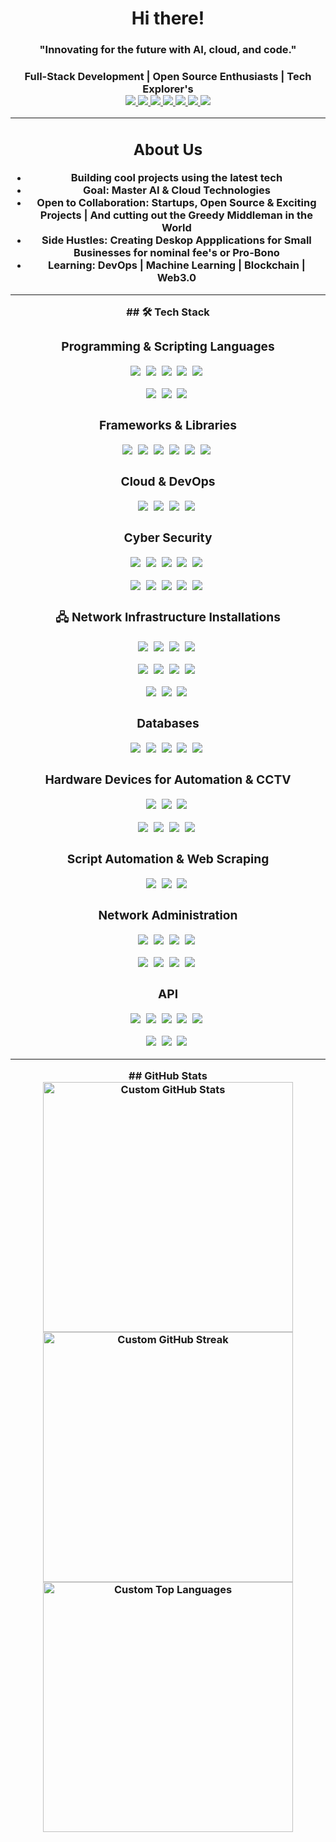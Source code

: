 <h1 align="center">Hi there! </h1>
<h3 align="center">"Innovating for the future with AI, cloud, and code." <h3>

<div align="center"> 
  Full-Stack Development | Open Source Enthusiasts | Tech Explorer's
</div>
<div align="center">
  <a href="https://linkedin.com/in/yourprofile" target="_blank">
    <img src="https://img.shields.io/badge/LinkedIn-blue?style=for-the-badge&logo=linkedin&logoColor=white" />
  </a>
  <a href="https://twitter.com/yourprofile" target="_blank">
    <img src="https://img.shields.io/badge/Twitter-blue?style=for-the-badge&logo=twitter&logoColor=white" />
  </a>
  <a href="mailto:youremail@example.com">
    <img src="https://img.shields.io/badge/Email-red?style=for-the-badge&logo=gmail&logoColor=white" />
  </a>
  <a href="https://youtube.com/yourchannel" target="_blank">
    <img src="https://img.shields.io/badge/YouTube-red?style=for-the-badge&logo=youtube&logoColor=white" />
  </a>
  <a href="https://tiktok.com/@yourprofile" target="_blank">
    <img src="https://img.shields.io/badge/TikTok-black?style=for-the-badge&logo=tiktok&logoColor=white" />
  </a>
  <a href="https://instagram.com/yourprofile" target="_blank">
    <img src="https://img.shields.io/badge/Instagram-purple?style=for-the-badge&logo=instagram&logoColor=white" />
  </a>
  <a href="https://yourwebsite.com" target="_blank">
    <img src="https://img.shields.io/badge/Website-green?style=for-the-badge&logo=firefox&logoColor=white" />
  </a>
</div>



---

<div align="center">
  <h2> About Us</h2>
  <ul>
    <li> <strong>Building</strong> cool projects using the latest tech</li>
    <li> <strong>Goal:</strong> Master <strong>AI & Cloud Technologies</strong></li>
    <li> <strong>Open to Collaboration:</strong> Startups, Open Source & Exciting Projects | And cutting out the Greedy Middleman in the World</li>
    <li> <strong>Side Hustles:</strong> Creating Deskop Appplications for Small Businesses for nominal fee's or Pro-Bono</li>
    <li> <strong>Learning:</strong> DevOps | Machine Learning | Blockchain | Web3.0 </li>
  </ul>
</div>



---

<div align="center">
  ## 🛠 Tech Stack  

  ### Programming & Scripting Languages  
  <p align="center">
    <span style="display: inline-block; margin-right: 5px;">
      <img src="https://img.shields.io/badge/Python-3776AB?style=for-the-badge&logo=python&logoColor=white" />
    </span>
    <span style="display: inline-block; margin-right: 5px;">
      <img src="https://img.shields.io/badge/JavaScript-F7DF1E?style=for-the-badge&logo=javascript&logoColor=black" />
    </span>
    <span style="display: inline-block; margin-right: 5px;">
      <img src="https://img.shields.io/badge/TypeScript-007ACC?style=for-the-badge&logo=typescript&logoColor=white" />
    </span>
    <span style="display: inline-block; margin-right: 5px;">
      <img src="https://img.shields.io/badge/Java-ED8B00?style=for-the-badge&logo=openjdk&logoColor=white" />
    </span>
    <span style="display: inline-block; margin-right: 5px;">
      <img src="https://img.shields.io/badge/Bash-121011?style=for-the-badge&logo=gnu-bash&logoColor=white" />
    </span>
  </p>

  <p align="center">
    <span style="display: inline-block; margin-right: 5px;">
      <img src="https://img.shields.io/badge/HTML5-E34F26?style=for-the-badge&logo=html5&logoColor=white" />
    </span>
    <span style="display: inline-block; margin-right: 5px;">
      <img src="https://img.shields.io/badge/PHP-777BB4?style=for-the-badge&logo=php&logoColor=white" />
    </span>
    <span style="display: inline-block; margin-right: 5px;">
      <img src="https://img.shields.io/badge/WordPress-21759B?style=for-the-badge&logo=wordpress&logoColor=white" />
    </span>
  </p>

  ### Frameworks & Libraries  
  <p align="center">
    <span style="display: inline-block; margin-right: 5px;">
      <img src="https://img.shields.io/badge/React-61DAFB?style=for-the-badge&logo=react&logoColor=black" />
    </span>
    <span style="display: inline-block; margin-right: 5px;">
      <img src="https://img.shields.io/badge/Node.js-339933?style=for-the-badge&logo=nodedotjs&logoColor=white" />
    </span>
    <span style="display: inline-block; margin-right: 5px;">
      <img src="https://img.shields.io/badge/Express.js-000000?style=for-the-badge&logo=express&logoColor=white" />
    </span>
    <span style="display: inline-block; margin-right: 5px;">
      <img src="https://img.shields.io/badge/Django-092E20?style=for-the-badge&logo=django&logoColor=white" />
    </span>
    <span style="display: inline-block; margin-right: 5px;">
      <img src="https://img.shields.io/badge/Tailwind_CSS-38B2AC?style=for-the-badge&logo=tailwind-css&logoColor=white" />
    </span>
    <span style="display: inline-block; margin-right: 5px;">
      <img src="https://img.shields.io/badge/CSS-1572B6?style=for-the-badge&logo=css3&logoColor=white" />
    </span>
  </p>

  ###  Cloud & DevOps  
  <p align="center">
    <span style="display: inline-block; margin-right: 5px;">
      <img src="https://img.shields.io/badge/AWS-232F3E?style=for-the-badge&logo=amazonaws&logoColor=white" />
    </span>
    <span style="display: inline-block; margin-right: 5px;">
      <img src="https://img.shields.io/badge/Docker-2496ED?style=for-the-badge&logo=docker&logoColor=white" />
    </span>
    <span style="display: inline-block; margin-right: 5px;">
      <img src="https://img.shields.io/badge/Kubernetes-326CE5?style=for-the-badge&logo=kubernetes&logoColor=white" />
    </span>
    <span style="display: inline-block; margin-right: 5px;">
      <img src="https://img.shields.io/badge/GitHub_Actions-2088FF?style=for-the-badge&logo=github-actions&logoColor=white" />
    </span>
  </p>

### Cyber Security  
<p align="center">
  <span style="display: inline-block; margin-right: 5px;">
    <img src="https://img.shields.io/badge/Certified_Information_Systems_Security_Professional-0076A3?style=for-the-badge&logo=isc2&logoColor=white" />
  </span>
  <span style="display: inline-block; margin-right: 5px;">
    <img src="https://img.shields.io/badge/Certified_Ethical_Hacker-EC4A3B?style=for-the-badge&logo=ec-council&logoColor=white" />
  </span>
  <span style="display: inline-block; margin-right: 5px;">
    <img src="https://img.shields.io/badge/CompTIA_Security+-FF7A00?style=for-the-badge&logo=comptia&logoColor=white" />
  </span>
  <span style="display: inline-block; margin-right: 5px;">
    <img src="https://img.shields.io/badge/OWASP-0C5A8E?style=for-the-badge&logo=owasp&logoColor=white" />
  </span>
  <span style="display: inline-block; margin-right: 5px;">
    <img src="https://img.shields.io/badge/TLS-2A2A2A?style=for-the-badge&logo=ssl&logoColor=white" />
  </span>
</p>

<p align="center">
  <span style="display: inline-block; margin-right: 5px;">
    <img src="https://img.shields.io/badge/Encryption-0078D4?style=for-the-badge&logo=azure&logoColor=white" />
  </span>
  <span style="display: inline-block; margin-right: 5px;">
    <img src="https://img.shields.io/badge/Fortinet-16161D?style=for-the-badge&logo=fortinet&logoColor=white" />
  </span>
  <span style="display: inline-block; margin-right: 5px;">
    <img src="https://img.shields.io/badge/Firewalls-FF6600?style=for-the-badge&logo=firewall&logoColor=white" />
  </span>
  <span style="display: inline-block; margin-right: 5px;">
    <img src="https://img.shields.io/badge/Cyber_Security-17B13B?style=for-the-badge&logo=security&logoColor=white" />
  </span>
  <span style="display: inline-block; margin-right: 5px;">
    <img src="https://img.shields.io/badge/Network_Security-3A8A7B?style=for-the-badge&logo=network&logoColor=white" />
  </span>
</p>


### 🖧 Network Infrastructure Installations  
<p align="center">
  <span style="display: inline-block; margin-right: 5px;">
    <img src="https://img.shields.io/badge/Cisco-1D63A1?style=for-the-badge&logo=cisco&logoColor=white" />
  </span>
  <span style="display: inline-block; margin-right: 5px;">
    <img src="https://img.shields.io/badge/Juniper-0085CA?style=for-the-badge&logo=juniper&logoColor=white" />
  </span>
  <span style="display: inline-block; margin-right: 5px;">
    <img src="https://img.shields.io/badge/MikroTik-228FBD?style=for-the-badge&logo=mikrotik&logoColor=white" />
  </span>
  <span style="display: inline-block; margin-right: 5px;">
    <img src="https://img.shields.io/badge/Network_Topology-FF7A00?style=for-the-badge&logo=network&logoColor=white" />
  </span>
</p>

<p align="center">
  <span style="display: inline-block; margin-right: 5px;">
    <img src="https://img.shields.io/badge/IPv6-003B4C?style=for-the-badge&logo=internet-explorer&logoColor=white" />
  </span>
  <span style="display: inline-block; margin-right: 5px;">
    <img src="https://img.shields.io/badge/Switching-000000?style=for-the-badge&logo=switch&logoColor=white" />
  </span>
  <span style="display: inline-block; margin-right: 5px;">
    <img src="https://img.shields.io/badge/Firewall-FF0000?style=for-the-badge&logo=firewall&logoColor=white" />
  </span>
  <span style="display: inline-block; margin-right: 5px;">
    <img src="https://img.shields.io/badge/Load_Balancing-0071E3?style=for-the-badge&logo=cloudflare&logoColor=white" />
  </span>
</p>

<p align="center">
  <span style="display: inline-block; margin-right: 5px;">
    <img src="https://img.shields.io/badge/VPN-2D7BB3?style=for-the-badge&logo=expressvpn&logoColor=white" />
  </span>
  <span style="display: inline-block; margin-right: 5px;">
    <img src="https://img.shields.io/badge/Routing-00B5E2?style=for-the-badge&logo=router&logoColor=white" />
  </span>
  <span style="display: inline-block; margin-right: 5px;">
    <img src="https://img.shields.io/badge/Network_Monitoring-20A5D3?style=for-the-badge&logo=nagios&logoColor=white" />
  </span>
</p>


  ### Databases  
  <p align="center">
    <span style="display: inline-block; margin-right: 5px;">
      <img src="https://img.shields.io/badge/MySQL-4479A1?style=for-the-badge&logo=mysql&logoColor=white" />
    </span>
    <span style="display: inline-block; margin-right: 5px;">
      <img src="https://img.shields.io/badge/PostgreSQL-336791?style=for-the-badge&logo=postgresql&logoColor=white" />
    </span>
    <span style="display: inline-block; margin-right: 5px;">
      <img src="https://img.shields.io/badge/MongoDB-4EA94B?style=for-the-badge&logo=mongodb&logoColor=white" />
    </span>
    <span style="display: inline-block; margin-right: 5px;">
      <img src="https://img.shields.io/badge/MariaDB-003545?style=for-the-badge&logo=mariadb&logoColor=white" />
    </span>
    <span style="display: inline-block; margin-right: 5px;">
      <img src="https://img.shields.io/badge/SQLite-003B57?style=for-the-badge&logo=sqlite&logoColor=white" />
    </span>
  </p>

### Hardware Devices for Automation & CCTV  
<p align="center">
  <span style="display: inline-block; margin-right: 5px;">
    <img src="https://img.shields.io/badge/Raspberry_Pi-A22846?style=for-the-badge&logo=raspberry-pi&logoColor=white" />
  </span>
  <span style="display: inline-block; margin-right: 5px;">
    <img src="https://img.shields.io/badge/Arduino-00979D?style=for-the-badge&logo=arduino&logoColor=white" />
  </span>
  <span style="display: inline-block; margin-right: 5px;">
    <img src="https://img.shields.io/badge/NVIDIA_Jetson-76B900?style=for-the-badge&logo=nvidia&logoColor=white" />
  </span>
</p>

<p align="center">
  <span style="display: inline-block; margin-right: 5px;">
    <img src="https://img.shields.io/badge/CCTV-000000?style=for-the-badge&logo=cctv&logoColor=white" />
  </span>
  <span style="display: inline-block; margin-right: 5px;">
    <img src="https://img.shields.io/badge/ESP32-3C99D0?style=for-the-badge&logo=espressif&logoColor=white" />
  </span>
  <span style="display: inline-block; margin-right: 5px;">
    <img src="https://img.shields.io/badge/IoT-F2A900?style=for-the-badge&logo=internet-of-things&logoColor=white" />
  </span>
  <span style="display: inline-block; margin-right: 5px;">
    <img src="https://img.shields.io/badge/Automation-FF6F00?style=for-the-badge&logo=automation&logoColor=white" />
  </span>
</p>


  ### Script Automation & Web Scraping  
  <p align="center">
    <span style="display: inline-block; margin-right: 5px;">
      <img src="https://img.shields.io/badge/Selenium-43B02A?style=for-the-badge&logo=selenium&logoColor=white" />
    </span>
    <span style="display: inline-block; margin-right: 5px;">
      <img src="https://img.shields.io/badge/BeautifulSoup-4A1A00?style=for-the-badge&logo=python&logoColor=white" />
    </span>
    <span style="display: inline-block; margin-right: 5px;">
      <img src="https://img.shields.io/badge/Playwright-2B85F5?style=for-the-badge&logo=playwright&logoColor=white" />
    </span>
  </p>

###  Network Administration  
<p align="center">
  <span style="display: inline-block; margin-right: 5px;">
    <img src="https://img.shields.io/badge/Networking-1A73E8?style=for-the-badge&logo=networking&logoColor=white" />
  </span>
  <span style="display: inline-block; margin-right: 5px;">
    <img src="https://img.shields.io/badge/Cisco-1F76C7?style=for-the-badge&logo=cisco&logoColor=white" />
  </span>
  <span style="display: inline-block; margin-right: 5px;">
    <img src="https://img.shields.io/badge/Juniper-006F90?style=for-the-badge&logo=juniper&logoColor=white" />
  </span>
  <span style="display: inline-block; margin-right: 5px;">
    <img src="https://img.shields.io/badge/Netgear-00B5E2?style=for-the-badge&logo=netgear&logoColor=white" />
  </span>
</p>

<p align="center">
  <span style="display: inline-block; margin-right: 5px;">
    <img src="https://img.shields.io/badge/SSH-000000?style=for-the-badge&logo=ssh&logoColor=white" />
  </span>
  <span style="display: inline-block; margin-right: 5px;">
    <img src="https://img.shields.io/badge/PfSense-DA1614?style=for-the-badge&logo=pfsense&logoColor=white" />
  </span>
  <span style="display: inline-block; margin-right: 5px;">
    <img src="https://img.shields.io/badge/IPv6-8A2BE2?style=for-the-badge&logo=ipv6&logoColor=white" />
  </span>
  <span style="display: inline-block; margin-right: 5px;">
    <img src="https://img.shields.io/badge/DHCP-9ACD32?style=for-the-badge&logo=dhcp&logoColor=white" />
  </span>
</p>


###  API  
<p align="center">
  <span style="display: inline-block; margin-right: 5px;">
    <img src="https://img.shields.io/badge/REST_API-25D366?style=for-the-badge&logo=swagger&logoColor=white" />
  </span>
  <span style="display: inline-block; margin-right: 5px;">
    <img src="https://img.shields.io/badge/GraphQL-E10098?style=for-the-badge&logo=graphql&logoColor=white" />
  </span>
  <span style="display: inline-block; margin-right: 5px;">
    <img src="https://img.shields.io/badge/FastAPI-009688?style=for-the-badge&logo=fastapi&logoColor=white" />
  </span>
  <span style="display: inline-block; margin-right: 5px;">
    <img src="https://img.shields.io/badge/JSON-DC4D38?style=for-the-badge&logo=json&logoColor=white" />
  </span>
  <span style="display: inline-block; margin-right: 5px;">
    <img src="https://img.shields.io/badge/GraphQL_Subscriptions-7031B5?style=for-the-badge&logo=graphql&logoColor=white" />
  </span>
</p>

<p align="center">
  <span style="display: inline-block; margin-right: 5px;">
    <img src="https://img.shields.io/badge/SOAP-5D6A91?style=for-the-badge&logo=soap&logoColor=white" />
  </span>
  <span style="display: inline-block; margin-right: 5px;">
    <img src="https://img.shields.io/badge/WebSockets-01A9DB?style=for-the-badge&logo=websockets&logoColor=white" />
  </span>
  <span style="display: inline-block; margin-right: 5px;">
    <img src="https://img.shields.io/badge/Swagger-85EA2D?style=for-the-badge&logo=swagger&logoColor=white" />
  </span>
</p>

</div>



---

<div align="center">
  ## GitHub Stats  

  <!-- Replace with your custom image URLs -->
  <img src="https://your-image-hosting-service.com/your-image.png" width="400px" alt="Custom GitHub Stats">  
  <img src="https://your-image-hosting-service.com/your-image2.png" width="400px" alt="Custom GitHub Streak">  
  <img src="https://your-image-hosting-service.com/your-image3.png" width="400px" alt="Custom Top Languages">  
</div>



